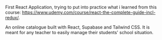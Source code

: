 First React Application, trying to put into practice what i learned from this course: https://www.udemy.com/course/react-the-complete-guide-incl-redux/.

An online catalogue built with React, Supabase and Tailwind CSS. It is meant for any teacher to easily manage their students' school situation.
